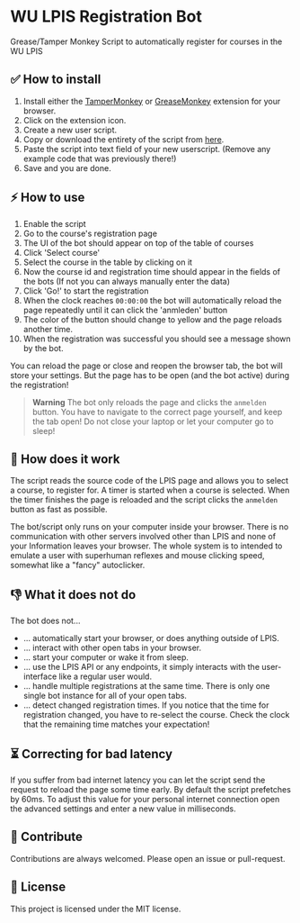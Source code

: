 # WU LPIS Registration Bot

Grease/Tamper Monkey Script to automatically register for courses in the WU LPIS

## ✅ How to install
1. Install either the [TamperMonkey](https://www.tampermonkey.net/) or
   [GreaseMonkey](https://www.greasespot.net/) extension for your browser.
1. Click on the extension icon.
1. Create a new user script.
1. Copy or download the entirety of the script from
   [here](https://raw.githubusercontent.com/PreyMa/WU-LPIS-bot/master/wubot.js).
1. Paste the script into text field of your new userscript. (Remove any example code
  that was previously there!)
1. Save and you are done.

## ⚡ How to use
1. Enable the script
1. Go to the course's registration page
1. The UI of the bot should appear on top of the table of courses
1. Click 'Select course'
1. Select the course in the table by clicking on it
1. Now the course id and registration time should appear in the fields of the bots
   (If not you can always manually enter the data)
1. Click 'Go!' to start the registration
1. When the clock reaches `00:00:00` the bot will automatically reload the page
   repeatedly until it can click the 'anmleden' button
1. The color of the button should change to yellow and the page reloads another time.
1. When the registration was successful you should see a message shown by the bot.

You can reload the page or close and reopen the browser tab, the bot will store
your settings. But the page has to be open (and the bot active) during the registration!

> **Warning**
> The bot only reloads the page and clicks the `anmelden` button. You have to
> navigate to the correct page yourself, and keep the tab open!
> Do not close your laptop or let your computer go to sleep!

## 🤔 How does it work
The script reads the source code of the LPIS page and allows you to select a course,
to register for. A timer is started when a course is selected. When the timer finishes
the page is reloaded and the script clicks the `anmelden` button as fast as possible.

The bot/script only runs on your computer inside your browser.
There is no communication with other servers involved other than LPIS and none of
your Information leaves your browser. The whole system is to intended to emulate
a user with superhuman reflexes and mouse clicking speed, somewhat like a "fancy" autoclicker.

## 👎 What it does not do
The bot does not...

* ... automatically start your browser, or does anything outside of LPIS.
* ... interact with other open tabs in your browser.
* ... start your computer or wake it from sleep.
* ... use the LPIS API or any endpoints, it simply interacts with the user-interface
  like a regular user would.
* ... handle multiple registrations at the same time. There is only one single bot
  instance for all of your open tabs.
* ... detect changed registration times. If you notice that the time for registration
  changed, you have to re-select the course. Check the clock that the remaining time
  matches your expectation!

## ⏳ Correcting for bad latency
If you suffer from bad internet latency you can let the script send the request to
reload the page some time early. By default the script prefetches by 60ms. To adjust
this value for your personal internet connection open the advanced settings and
enter a new value in milliseconds.

## 🤝 Contribute
Contributions are always welcomed. Please open an issue or pull-request.

## 📃 License
This project is licensed under the MIT license.
